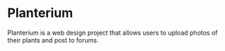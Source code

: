 # Planterium
Planterium is a web design project that allows users to upload photos of their plants and post to forums. 
